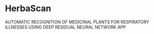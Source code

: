 # HerbaScan
AUTOMATIC RECOGNITION OF MEDICINAL PLANTS FOR RESPIRATORY ILLNESSES USING DEEP RESIDUAL NEURAL NETWORK APP

